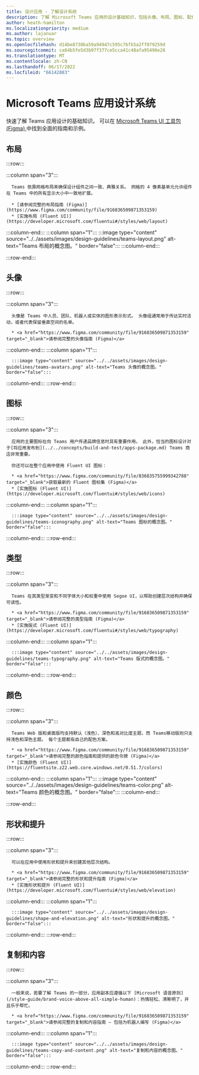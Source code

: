 ```yaml
---
title: 设计应用 - 了解设计系统
description: 了解 Microsoft Teams 应用的设计基础知识，包括头像、布局、图标、配色方案等。
author: heath-hamilton
ms.localizationpriority: medium
ms.author: lajanuar
ms.topic: overview
ms.openlocfilehash: d14be8730ba59a94947c595c7bfb5a2ff079259d
ms.sourcegitcommit: ca84b5fe5d3b97f377ce5cca41c48afa95496e28
ms.translationtype: MT
ms.contentlocale: zh-CN
ms.lasthandoff: 06/17/2022
ms.locfileid: "66142883"
---
```

# <a name="microsoft-teams-app-design-system"></a>Microsoft Teams 应用设计系统

快速了解 Teams 应用设计的基础知识。 可以在 <a href="https://www.figma.com/community/file/916836509871353159" target="_blank">Microsoft Teams UI 工具包 (Figma) </a>中找到全面的指南和示例。

## <a name="layout"></a>布局

:::row:::

   :::column span="3":::

      Teams 依靠网格布局来确保设计组件之间一致、典雅关系。 网格的 4 像素基单元允许组件在 Teams 中的所有显示大小中一致地扩展。

      * [请参阅完整的布局指南 (Figma)](https://www.figma.com/community/file/916836509871353159)
      * [实施布局 (Fluent UI)](https://developer.microsoft.com/fluentui#/styles/web/layout)

   :::column-end:::
   :::column span="1":::
      :::image type="content" source="../../assets/images/design-guidelines/teams-layout.png" alt-text="Teams 布局的概念图。" border="false":::
   :::column-end:::

:::row-end:::

## <a name="avatars"></a>头像

:::row:::

   :::column span="3":::

      头像是 Teams 中人员、团队、机器人或实体的图形表示形式。 头像组通常用于传达实时活动，或者代表保留垂直空间的名单。 

      * <a href="https://www.figma.com/community/file/916836509871353159" target="_blank">请参阅完整的头像指南 (Figma)</a>

   :::column-end:::
   :::column span="1":::

      :::image type="content" source="../../assets/images/design-guidelines/teams-avatars.png" alt-text="Teams 头像的概念图。" border="false":::

   :::column-end:::
:::row-end:::

## <a name="icons"></a>图标

:::row:::

   :::column span="3":::

      应用的主要图标在向 Teams 用户传递品牌信息时具有重要作用。 此外，恰当的图标设计对于[将应用发布到](../../concepts/build-and-test/apps-package.md) Teams 商店非常重要。

      你还可以在整个应用中使用 Fluent UI 图标：

      * <a href="https://www.figma.com/community/file/836835755999342788" target="_blank">获取最新的 Fluent 图标集 (Figma)</a>
      * [实施图标 (Fluent UI)](https://developer.microsoft.com/fluentui#/styles/web/icons)

   :::column-end:::
   :::column span="1":::

      :::image type="content" source="../../assets/images/design-guidelines/teams-iconography.png" alt-text="Teams 图标的概念图。" border="false":::

   :::column-end:::
:::row-end:::

## <a name="type"></a>类型

:::row:::

   :::column span="3":::

      Teams 在其类型渐变和不同字体大小和权重中使用 Segoe UI，以帮助创建层次结构并确保可读性。

      * <a href="https://www.figma.com/community/file/916836509871353159" target="_blank">请参阅完整的类型指南 (Figma)</a>
      * [实施版式 (Fluent UI)](https://developer.microsoft.com/fluentui#/styles/web/typography)

   :::column-end:::
   :::column span="1":::

      :::image type="content" source="../../assets/images/design-guidelines/teams-typography.png" alt-text="Teams 版式的概念图。" border="false":::

   :::column-end:::
:::row-end:::

## <a name="colors"></a>颜色

:::row:::

   :::column span="3":::

      Teams Web 版和桌面版均支持默认（浅色）、深色和高对比度主题，而 Teams移动版则只支持浅色和深色主题。 每个主题都有自己的配色方案。

      * <a href="https://www.figma.com/community/file/916836509871353159" target="_blank">请参阅完整的颜色指南和提供的颜色令牌 (Figma)</a>
      * [实施颜色 (Fluent UI)](https://fluentsite.z22.web.core.windows.net/0.51.7/colors)

   :::column-end:::
   :::column span="1":::
      :::image type="content" source="../../assets/images/design-guidelines/teams-color.png" alt-text="Teams 颜色的概念图。" border="false":::
   :::column-end:::

:::row-end:::

## <a name="shape-and-elevation"></a>形状和提升

:::row:::

   :::column span="3":::

      可以在应用中使用形状和提升来创建其他层次结构。 

      * <a href="https://www.figma.com/community/file/916836509871353159" target="_blank">请参阅完整的形状和提升指南 (Figma)</a>
      * [实施形状和提升 (Fluent UI)](https://developer.microsoft.com/fluentui#/styles/web/elevation)

   :::column-end:::
   :::column span="1":::

      :::image type="content" source="../../assets/images/design-guidelines/shape-and-elevation.png" alt-text="形状和提升的概念图。" border="false":::

   :::column-end:::
:::row-end:::

## <a name="copy-and-content"></a>复制和内容

:::row:::

   :::column span="3":::

      一般来说，若要了解 Teams 的一部分，应用副本应遵循以下 [Microsoft 语音原则](/style-guide/brand-voice-above-all-simple-human)：热情轻松、清晰明了，并且乐于帮忙。

      * <a href="https://www.figma.com/community/file/916836509871353159" target="_blank">请参阅完整的复制和内容指南 — 包括为机器人编写 (Figma)</a>

   :::column-end:::
   :::column span="1":::

      :::image type="content" source="../../assets/images/design-guidelines/teams-copy-and-content.png" alt-text="复制和内容的概念图。" border="false":::

   :::column-end:::
:::row-end:::
